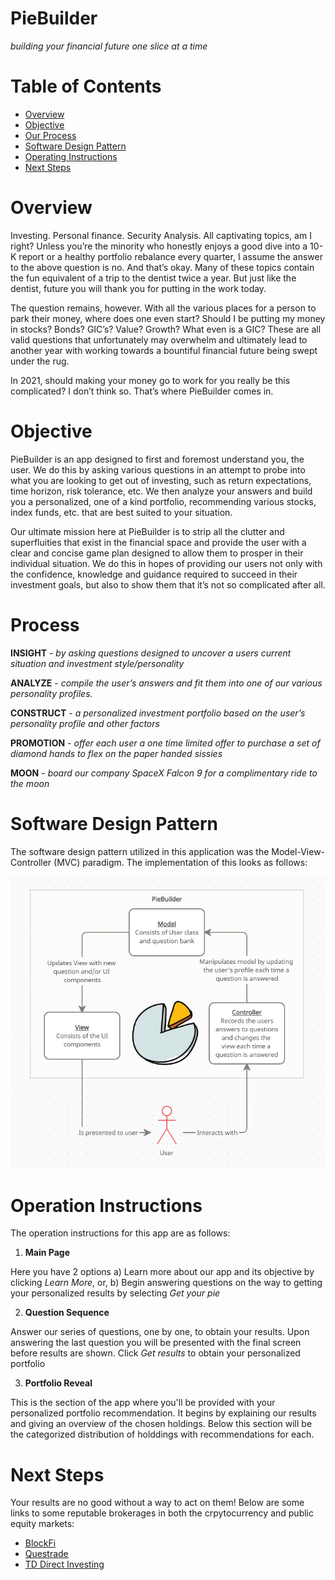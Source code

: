 # PieBuilder
*building your financial future one slice at a time*

# Table of Contents 
* [Overview](#Overview)
* [Objective](#Objective)
* [Our Process](#Our-Process)
* [Software Design Pattern](#Software-Design-Pattern)
* [Operating Instructions](#Operating-Instructions)
* [Next Steps](#Next-Steps)

# Overview

Investing. Personal finance. Security Analysis. All captivating topics, am I right? Unless you’re the minority who honestly enjoys a good dive into a 10-K report or a healthy portfolio rebalance every quarter, I assume the answer to the above question is no. And that’s okay. Many of these topics contain the fun equivalent of a trip to the dentist twice a year. But just like the dentist, future you will thank you for putting in the work today.

The question remains, however. With all the various places for a person to park their money, where does one even start? Should I be putting my money in stocks? Bonds? GIC’s? Value? Growth? What even is a GIC? These are all valid questions that unfortunately may overwhelm and ultimately lead to another year with working towards a bountiful financial future being swept under the rug. 

In 2021, should making your money go to work for you really be this complicated? I don’t think so. That’s where PieBuilder comes in.

# Objective

PieBuilder is an app designed to first and foremost understand you, the user. We do this by asking various questions in an attempt to probe into what you are looking to get out of investing, such as return expectations, time horizon, risk tolerance, etc. We then analyze your answers and build you a personalized, one of a kind portfolio, recommending various stocks, index funds, etc. that are best suited to your situation. 

Our ultimate mission here at PieBuilder is to strip all the clutter and superfluities that exist in the financial space and provide the user with a clear and concise game plan designed to allow them to prosper in their individual situation.  We do this in hopes of providing our users not only with the confidence, knowledge and guidance required to succeed in their investment goals, but also to show them that it’s not so complicated after all. 

# Process

**INSIGHT** - *by asking questions designed to uncover a users current situation and investment style/personality*

**ANALYZE** - *compile the user’s answers and fit them into one of our various personality profiles.*

**CONSTRUCT** - *a personalized investment portfolio based on the user’s personality profile and other factors*

**PROMOTION** - *offer each user a one time limited offer to purchase a set of diamond hands to flex on the paper handed sissies*

**MOON** - *board our company SpaceX Falcon 9 for a complimentary ride to the moon*

# Software Design Pattern

The software design pattern utilized in this application was the Model-View-Controller (MVC) paradigm. The implementation of this looks as follows:

<div align=center><img src="/images/MVC.png" /></div>

# Operation Instructions

The operation instructions for this app are as follows:

1. **Main Page**

Here you have 2 options 
  a) Learn more about our app and its objective by clicking *Learn More*, or,
  b) Begin answering questions on the way to getting your personalized results by selecting *Get your pie*
 
2. **Question Sequence**

Answer our series of questions, one by one, to obtain your results. Upon answering the last question you will be presented with the final screen before results are shown. Click *Get results* to obtain your personalized portfolio

3. **Portfolio Reveal**

This is the section of the app where you'll be provided with your personalized portfolio recommendation. It begins by explaining our results and giving an overview of the chosen holdings. Below this section will be the categorized distribution of holddings with recommendations for each. 

# Next Steps 

Your results are no good without a way to act on them! Below are some links to some reputable brokerages in both the crpytocurrency and public equity markets:

* [BlockFi](https://blockfi.com/)
* [Questrade](https://www.questrade.com/home)
* [TD Direct Investing](https://www.td.com/ca/en/investing/direct-investing/)





